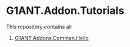 # G1ANT.Addon.Tutorials

This repository contains all 

1. [G1ANT.Addons.Comman.Hello](G1ANT.Addon.Command.Hello)